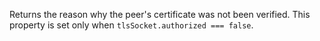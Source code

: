 <!-- YAML
added: v0.11.4
-->

Returns the reason why the peer's certificate was not been verified. This
property is set only when `tlsSocket.authorized === false`.

